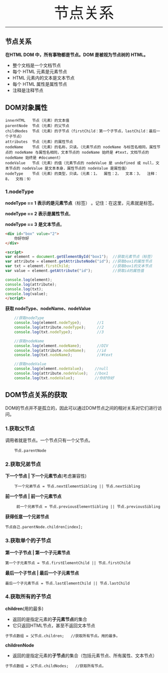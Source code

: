<div align='center' ><font size='70'>节点关系</font></div>

-----

## 节点关系

**在HTML DOM 中，所有事物都是节点。DOM 是被视为节点树的 HTML。**

* 整个文档是一个文档节点
* 每个 HTML 元素是元素节点
* HTML 元素内的文本是文本节点
* 每个 HTML 属性是属性节点
* 注释是注释节点

## DOM对象属性
```
innerHTML   节点（元素）的文本值
parentNode  节点（元素）的父节点
childNodes  节点（元素）的子节点（firstChild：第一个子节点，lastChild：最后一个子节点）
attributes  节点（元素）的属性节点
nodeName    节点（元素）的名称，只读。（元素节点的 nodeName 与标签名相同，属性节点的 nodeName 与属性名相同，文本节点的 nodeName 始终是 #text，文档节点的 nodeName 始终是 #document）
nodeValue   节点（元素）的值（元素节点的 nodeValue 是 undefined 或 null，文本节点的 nodeValue 是文本本身，属性节点的 nodeValue 是属性值）
nodeType    节点（元素）的类型，只读。（元素：1，  属性：2，  文本：3，  注释：8，  文档：9）
```
### 1.nodeType

**nodeType == 1  表示的是元素节点**（标签） 。记住：在这里，元素就是标签。

**nodeType == 2  表示是属性节点**。

**nodeType == 3  是文本节点**。

```html
<div id="box" value="2">
    你好你好
</div>

<script>
var element = document.getElementById("box1");  //获取元素节点（标签）
var attribute = element.getAttributeNode("id"); //获取box1的属性节点
var txt = element.firstChild;                   //获取box1的文本节点
var value = element.getAttribute("id");         //获取id的属性值

console.log(element);
console.log(attribute);
console.log(txt);
console.log(value);
</script>
```
**获取 nodeType、nodeName、nodeValue**

```javascript
    //获取nodeType
    console.log(element.nodeType);       //1
    console.log(attribute.nodeType);     //2
    console.log(txt.nodeType);           //3

    //获取nodeName
    console.log(element.nodeName);       //DIV
    console.log(attribute.nodeName);     //id
    console.log(txt.nodeName);           //#text

    //获取nodeValue
    console.log(element.nodeValue);     //null
    console.log(attribute.nodeValue);   //box1
    console.log(txt.nodeValue);         //你好你好
```

## DOM节点关系的获取

DOM的节点并不是孤立的，因此可以通过DOM节点之间的相对关系对它们进行访问。

### 1.获取父节点

调用者就是节点。一个节点只有一个父节点。
```
    节点.parentNode
```
### 2.获取兄弟节点

**下一个节点 | 下一个元素节点**(考虑兼容性)
```
	下一个兄弟节点 = 节点.nextElementSibling || 节点.nextSibling
```

**前一个节点 | 前一个元素节点**
```
     前一个兄弟节点 = 节点.previousElementSibling || 节点.previousSibling
```

**获得任意一个兄弟节点**
```
节点自己.parentNode.children[index]; 
```
### 3.获取单个的子节点

**第一个子节点 | 第一个子元素节点**
```
第一个子元素节点 = 节点.firstElementChild || 节点.firstChild
```

**最后一个子节点 | 最后一个子元素节点**
```
最后一个子元素节点 = 节点.lastElementChild || 节点.lastChild
```
### 4.获取所有的子节点

**children**(用的最多)

* 返回的是指定元素的**子元素节点**的集合 
* 它只返回HTML节点，甚至不返回文本节点

```
子节点数组 = 父节点.children;   //获取所有节点。用的最多。    
```

**childrenNode**

* 返回的是指定元素的**子节点**的集合（包括元素节点、所有属性、文本节点）

```
子节点数组 = 父节点.childNodes;   //获取所有节点。
```

